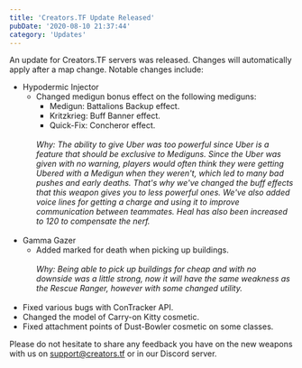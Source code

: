 ```yaml
---
title: 'Creators.TF Update Released'
pubDate: '2020-08-10 21:37:44'
category: 'Updates'
---
```


<p>An update for Creators.TF servers was released. Changes will automatically apply after a map change. Notable changes include:</p>
<ul>
	<li>Hypodermic Injector
		<ul>
			<li>Changed medigun bonus effect on the following mediguns:
				<ul>
					<li>Medigun: Battalions Backup effect.</li>
					<li>Kritzkrieg: Buff Banner effect.</li>
					<li>Quick-Fix: Concheror effect.</li>
				</ul><br/>
				<i>Why: The ability to give Uber was too powerful since Uber is a feature that should be exclusive to Mediguns. Since the Uber was given with no warning, players would often think they were getting Ubered with a Medigun when they weren't, which led to many bad pushes and early deaths. That's why we've changed the buff effects that this weapon gives you to less powerful ones. We've also added voice lines for getting a charge and using it to improve communication between teammates. Heal has also been increased to 120 to compensate the nerf.</i><br/><br/>
			</li>
		</ul>
	</li>
	<li>Gamma Gazer
		<ul>
			<li>Added marked for death when picking up buildings.</br></br>
				<i>Why: Being able to pick up buildings for cheap and with no downside was a little strong, now it will have the same weakness as the Rescue Ranger, however with some changed utility.</i><br/><br/>
			</li>
		</ul>
	</li>
	<li>Fixed various bugs with ConTracker API.</li>
	<li>Changed the model of Carry-on Kitty cosmetic.</li>
	<li>Fixed attachment points of Dust-Bowler cosmetic on some classes.</li>
</ul>
Please do not hesitate to share any feedback you have on the new weapons with us on <a href="mailto:support@creators.tf">support@creators.tf</a> or in our Discord server.
